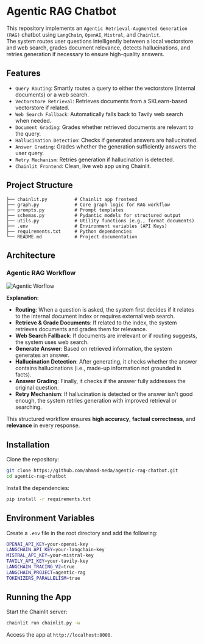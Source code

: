 # Agentic RAG Chatbot

This repository implements an `Agentic Retrieval-Augmented Generation (RAG)` chatbot using `LangChain`, `OpenAI`, `Mistral`, and `Chainlit`.  
The system routes user questions intelligently between a local vectorstore and web search, grades document relevance, detects hallucinations, and retries generation if necessary to ensure high-quality answers.

## Features

- `Query Routing`: Smartly routes a query to either the vectorstore (internal documents) or a web search.
- `Vectorstore Retrieval`: Retrieves documents from a SKLearn-based vectorstore if related.
- `Web Search Fallback`: Automatically falls back to Tavily web search when needed.
- `Document Grading`: Grades whether retrieved documents are relevant to the query.
- `Hallucination Detection`: Checks if generated answers are hallucinated.
- `Answer Grading`: Grades whether the generation sufficiently answers the user query.
- `Retry Mechanism`: Retries generation if hallucination is detected.
- `Chainlit Frontend`: Clean, live web app using Chainlit.

## Project Structure

```
├── chainlit.py          # Chainlit app frontend
├── graph.py             # Core graph logic for RAG workflow
├── prompts.py           # Prompt templates
├── schemas.py           # Pydantic models for structured output
├── utils.py             # Utility functions (e.g., format documents)
├── .env                 # Environment variables (API Keys)
├── requirements.txt     # Python dependencies
└── README.md            # Project documentation
```

## Architecture

### Agentic RAG Workflow

![Agentic Worflow](image.png)

**Explanation:**

- **Routing**: When a question is asked, the system first decides if it relates to the internal document index or requires external web search.
- **Retrieve & Grade Documents**: If related to the index, the system retrieves documents and grades them for relevance.
- **Web Search Fallback**: If documents are irrelevant or if routing suggests, the system uses web search.
- **Generate Answer**: Based on retrieved information, the system generates an answer.
- **Hallucination Detection**: After generating, it checks whether the answer contains hallucinations (i.e., made-up information not grounded in facts).
- **Answer Grading**: Finally, it checks if the answer fully addresses the original question.
- **Retry Mechanism**: If hallucination is detected or the answer isn't good enough, the system retries generation with improved retrieval or searching.

This structured workflow ensures **high accuracy**, **factual correctness**, and **relevance** in every response.

## Installation

Clone the repository:

```bash
git clone https://github.com/ahmad-meda/agentic-rag-chatbot.git
cd agentic-rag-chatbot
```

Install the dependencies:

```bash
pip install -r requirements.txt
```

## Environment Variables

Create a `.env` file in the root directory and add the following:

```bash
OPENAI_API_KEY=your-openai-key
LANGCHAIN_API_KEY=your-langchain-key
MISTRAL_API_KEY=your-mistral-key
TAVILY_API_KEY=your-tavily-key
LANGCHAIN_TRACING_V2=true
LANGCHAIN_PROJECT=agentic-rag
TOKENIZERS_PARALLELISM=true
```

## Running the App

Start the Chainlit server:

```bash
chainlit run chainlit.py -w
```

Access the app at `http://localhost:8000`.
